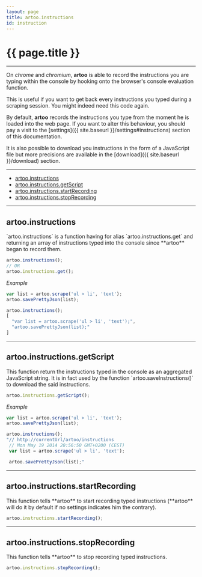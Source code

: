 ```yaml
---
layout: page
title: artoo.instructions
id: instruction
---
```


# {{ page.title }}

---

On *chrome* and *chromium*, **artoo** is able to record the instructions you are typing within the console by hooking onto the browser's console evaluation function.

This is useful if you want to get back every instructions you typed during a scraping session. You might indeed need this code again.

By default, **artoo** records the instructions you type from the moment he is loaded into the web page. If you want to alter this behaviour, you should pay a visit to the [settings]({{ site.baseurl }}/settings#instructions) section of this documentation.

It is also possible to download you instructions in the form of a JavaScript file but more precisions are available in the [download]({{ site.baseurl }}/download) section.

---

* [artoo.instructions](#instructions)
* [artoo.instructions.getScript](#get-script)
* [artoo.instructions.startRecording](#start-recording)
* [artoo.instructions.stopRecording](#stop-recording)

---

<h2 id="instructions">artoo.instructions</h2>
`artoo.instructions` is a function having for alias `artoo.instructions.get` and returning an array of instructions typed into the console since **artoo** began to record them.

```js
artoo.instructions();
// OR
artoo.instructions.get();
```

*Example*

```js
var list = artoo.scrape('ul > li', 'text');
artoo.savePrettyJson(list);

artoo.instructions();
[
  "var list = artoo.scrape('ul > li', 'text');",
  "artoo.savePrettyJson(list);"
]
```

---

<h2 id="get-script">artoo.instructions.getScript</h2>
This function return the instructions typed in the console as an aggregated JavaScript string. It is in fact used by the function `artoo.saveInstructions()` to download the said instructions.

```js
artoo.instructions.getScript();
```

*Example*

```js
var list = artoo.scrape('ul > li', 'text');
artoo.savePrettyJson(list);

artoo.instructions();
"// http://currentUrl/artoo/instructions
 // Mon May 19 2014 20:56:50 GMT+0200 (CEST)
 var list = artoo.scrape('ul > li', 'text');

 artoo.savePrettyJson(list);"
```

---

<h2 id="get-script">artoo.instructions.startRecording</h2>
This function tells **artoo** to start recording typed instructions (**artoo** will do it by default if no settings indicates him the contrary).

```js
artoo.instructions.startRecording();
```

---

<h2 id="get-script">artoo.instructions.stopRecording</h2>
This function tells **artoo** to stop recording typed instructions.

```js
artoo.instructions.stopRecording();
```
